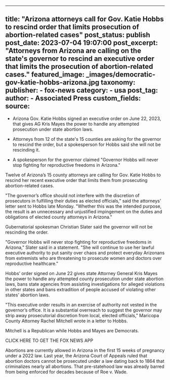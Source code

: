 
---
title: "Arizona attorneys call for Gov. Katie Hobbs to rescind order that limits prosecution of abortion-related cases" 
post_status: publish
post_date: 2023-07-04 19:07:00 
post_excerpt: "Attorneys from Arizona are calling on the state&#39;s governor to rescind an executive order that limits the prosecution of abortion-related cases."
featured_image: _images/democratic-gov-katie-hobbs-arizona.jpg 
taxonomy:
    publisher:
        - fox-news
    category:
        - usa 
    post_tag:
    author:
        - Associated Press
custom_fields:
    source: 
---
* Arizona Gov. Katie Hobbs signed an executive order on June 22, 2023, that gives AG Kris Mayes the power to handle any attempted prosecution under state abortion laws.

* Attorneys from 12 of the state&#39;s 15 counties are asking for the governor to rescind the order, but a spokesperson for Hobbs said she will not be rescinding it.

* A spokesperson for the governor claimed &quot;Governor Hobbs will never stop fighting for reproductive freedoms in Arizona.&quot;

Twelve of Arizona’s 15 county attorneys are calling for Gov. Katie Hobbs to rescind her recent executive order that limits them from prosecuting abortion-related cases.

&quot;The governor’s office should not interfere with the discretion of prosecutors in fulfilling their duties as elected officials,&quot; said the attorneys’ letter sent to Hobbs late Monday. &quot;Whether this was the intended purpose, the result is an unnecessary and unjustified impingement on the duties and obligations of elected county attorneys in Arizona.&quot;

Gubernatorial spokesman Christian Slater said the governor will not be rescinding the order.

&quot;Governor Hobbs will never stop fighting for reproductive freedoms in Arizona,&quot; Slater said in a statement. &quot;She will continue to use her lawful executive authority to put sanity over chaos and protect everyday Arizonans from extremists who are threatening to prosecute women and doctors over reproductive healthcare.&quot;

Hobbs’ order signed on June 22 gives state Attorney General Kris Mayes the power to handle any attempted county prosecution under state abortion laws, bans state agencies from assisting investigations for alleged violations in other states and bans extradition of people accused of violating other states’ abortion laws.

&quot;This executive order results in an exercise of authority not vested in the governor’s office. It is a substantial overreach to suggest the governor may strip away prosecutorial discretion from local, elected officials,&quot; Maricopa County Attorney Rachel Mitchell wrote in a letter to Hobbs.

Mitchell is a Republican while Hobbs and Mayes are Democrats.

CLICK HERE TO GET THE FOX NEWS APP

Abortions are currently allowed in Arizona in the first 15 weeks of pregnancy under a 2022 law. Last year, the Arizona Court of Appeals ruled that abortion doctors cannot be prosecuted under a law dating back to 1864 that criminalizes nearly all abortions. That pre-statehood law was already barred from being enforced for decades because of Roe v. Wade. 